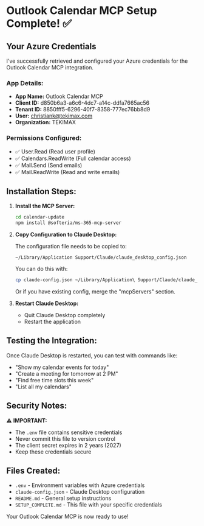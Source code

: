 # Outlook Calendar MCP Setup Complete! ✅

## Your Azure Credentials

I've successfully retrieved and configured your Azure credentials for the Outlook Calendar MCP integration.

### App Details:
- **App Name:** Outlook Calendar MCP
- **Client ID:** d850b6a3-a6c6-4dc7-a14c-ddfa7665ac56
- **Tenant ID:** 8850fff5-6296-40f7-8358-777ec76bb8d9
- **User:** christiank@tekimax.com
- **Organization:** TEKIMAX

### Permissions Configured:
- ✅ User.Read (Read user profile)
- ✅ Calendars.ReadWrite (Full calendar access)
- ✅ Mail.Send (Send emails)
- ✅ Mail.ReadWrite (Read and write emails)

## Installation Steps:

1. **Install the MCP Server:**
   ```bash
   cd calendar-update
   npm install @softeria/ms-365-mcp-server
   ```

2. **Copy Configuration to Claude Desktop:**
   
   The configuration file needs to be copied to:
   ```
   ~/Library/Application Support/Claude/claude_desktop_config.json
   ```

   You can do this with:
   ```bash
   cp claude-config.json ~/Library/Application\ Support/Claude/claude_desktop_config.json
   ```

   Or if you have existing config, merge the "mcpServers" section.

3. **Restart Claude Desktop:**
   - Quit Claude Desktop completely
   - Restart the application

## Testing the Integration:

Once Claude Desktop is restarted, you can test with commands like:
- "Show my calendar events for today"
- "Create a meeting for tomorrow at 2 PM"
- "Find free time slots this week"
- "List all my calendars"

## Security Notes:

⚠️ **IMPORTANT:** 
- The `.env` file contains sensitive credentials
- Never commit this file to version control
- The client secret expires in 2 years (2027)
- Keep these credentials secure

## Files Created:
- `.env` - Environment variables with Azure credentials
- `claude-config.json` - Claude Desktop configuration
- `README.md` - General setup instructions
- `SETUP_COMPLETE.md` - This file with your specific credentials

Your Outlook Calendar MCP is now ready to use!